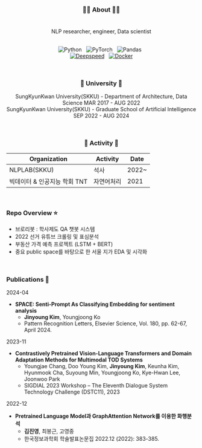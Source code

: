 

<div align="center">

### 👩‍💻 About 👩‍💻
#
</div>


<div align="center">
NLP researcher, engineer, Data scientist  
<br/> 
<br/> 

![Python](https://img.shields.io/badge/python-3670A0?style=plastic&logo=python&logoColor=ffdd54) &nbsp; 
![PyTorch](https://img.shields.io/badge/PyTorch-%23EE4C2C.svg?style=plastic&logo=PyTorch&logoColor=white) &nbsp; 
![Pandas](https://img.shields.io/badge/pandas-%23150458.svg?style=plastic&logo=pandas&logoColor=white) &nbsp; 
</br>
[![Deepspeed](https://img.shields.io/badge/Deepspeed-FF7518)](https://) &nbsp; 
[![Docker](https://img.shields.io/badge/Docker-1D63DC)](https://)
</div>


</br>
<div align="center">

###  🏫 University 🏫

SungKyunKwan University(SKKU) - Department of Architecture, Data Science MAR 2017 - AUG 2022  
SungKyunKwan University(SKKU) - Graduate School of Artificial Intelligence SEP 2022 - AUG 2024

</div>
</br>
<div align="center">

###  🧩 Activity 🧩

| Organization | Activity | Date       |
|--------------|----------|------------|
| NLPLAB(SKKU)  | 석사  | 2022~ |
| 빅데이터 & 인공지능 학회 TNT  | 자연어처리 | 2021 |
</div>
</br>

### Repo Overview ⭐️

- 브로리봇 : 학사제도 QA 챗봇 시스템
- 2022 선거 유튜브 크롤링 및 표심분석
- 부동산 가격 예측 프로젝트 (LSTM + BERT)
- 중요 public space를 바탕으로 한 서울 지가 EDA 및 시각화

</br>

### Publications 🦜

2024-04

- **SPACE: Senti-Prompt As Classifying Embedding for sentiment analysis**
  - **Jinyoung Kim**, Youngjoong Ko 
  - Pattern Recognition Letters, Elsevier Science, Vol. 180, pp. 62-67, April 2024.
  

2023-11

- **Contrastively Pretrained Vision-Language Transformers and Domain Adaptation Methods for Multimodal TOD Systems**
  - Youngjae Chang, Doo Young Kim, **Jinyoung Kim**, Keunha Kim, Hyunmook Cha, Suyoung Min, Youngjoong Ko, Kye-Hwan Lee, Joonwoo Park 
  - SIGDIAL 2023 Workshop – The Eleventh Dialogue System Technology Challenge (DSTC11), 2023
  

2022-12

- **Pretrained Language Model과 GraphAttention Network를 이용한 화행분석**
  - **김진영**, 최봉근, 고영중
  - 한국정보과학회 학술발표논문집 2022.12 (2022): 383-385.


